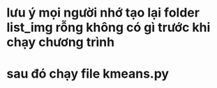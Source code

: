 # lưu ý mọi người nhớ tạo lại folder list_img rỗng không có gì trước khi chạy chương trình
# sau đó chạy file kmeans.py
